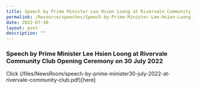 ```yaml
---
title: Speech by Prime Minister Lee Hsien Loong at Rivervale Community Club
permalink: /Resource/speeches/Speech-by-Prime-Minister-Lee-Hsien-Loong-at-Rivervale-Community-Club
date: 2022-07-30
layout: post
description: ""
---
```


### Speech by Prime Minister Lee Hsien Loong at Rivervale Community Club Opening Ceremony on 30 July 2022


Click (/files/NewsRoom/speech-by-prime-minister30-july-2022-at-rivervale-community-club.pdf)[here]